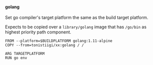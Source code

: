 #### golang

Set go compiler's target platform the same as the build target platform.

Expects to be copied over a `library/golang` image that has `/go/bin` as highest priority path component.

```
FROM --platform=$BUILDPLATFORM golang:1.11-alpine
COPY --from=tonistiigi/xx:golang / /

ARG TARGETPLATFORM
RUN go env
```